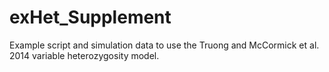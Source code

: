 exHet_Supplement
================

Example script and simulation data to use the Truong and McCormick et al. 2014 variable heterozygosity model.
